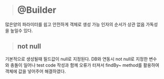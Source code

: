 ># @Builder

많은양의 파라미터를 쉽고 안전하게 객체로 생성 가능 인자의 순서가 상관 없음 가독성을 높일수 있다.

>## not null 
기본적으로 생성될때 필드값이 null로 지정된다. 
DB와 연동시 not null로 지정한 변수와 충돌이 일어나 test code 작성과 함께 오류가 터져서 
findBy~ method를 활용하여 객체에 값을 넣어주어 해결하였다.
